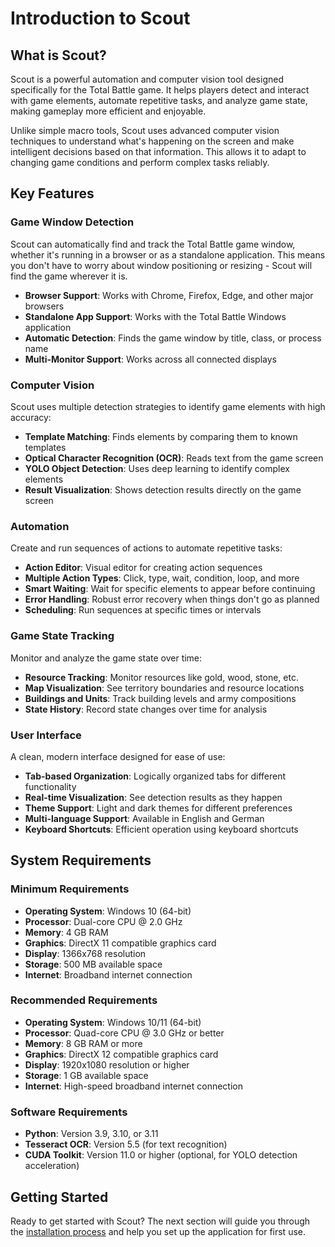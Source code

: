 # Introduction to Scout

## What is Scout?

Scout is a powerful automation and computer vision tool designed specifically for the Total Battle game. It helps players detect and interact with game elements, automate repetitive tasks, and analyze game state, making gameplay more efficient and enjoyable.

Unlike simple macro tools, Scout uses advanced computer vision techniques to understand what's happening on the screen and make intelligent decisions based on that information. This allows it to adapt to changing game conditions and perform complex tasks reliably.

## Key Features

### Game Window Detection

Scout can automatically find and track the Total Battle game window, whether it's running in a browser or as a standalone application. This means you don't have to worry about window positioning or resizing - Scout will find the game wherever it is.

- **Browser Support**: Works with Chrome, Firefox, Edge, and other major browsers
- **Standalone App Support**: Works with the Total Battle Windows application
- **Automatic Detection**: Finds the game window by title, class, or process name
- **Multi-Monitor Support**: Works across all connected displays

### Computer Vision

Scout uses multiple detection strategies to identify game elements with high accuracy:

- **Template Matching**: Finds elements by comparing them to known templates
- **Optical Character Recognition (OCR)**: Reads text from the game screen
- **YOLO Object Detection**: Uses deep learning to identify complex elements
- **Result Visualization**: Shows detection results directly on the game screen

### Automation

Create and run sequences of actions to automate repetitive tasks:

- **Action Editor**: Visual editor for creating action sequences
- **Multiple Action Types**: Click, type, wait, condition, loop, and more
- **Smart Waiting**: Wait for specific elements to appear before continuing
- **Error Handling**: Robust error recovery when things don't go as planned
- **Scheduling**: Run sequences at specific times or intervals

### Game State Tracking

Monitor and analyze the game state over time:

- **Resource Tracking**: Monitor resources like gold, wood, stone, etc.
- **Map Visualization**: See territory boundaries and resource locations
- **Buildings and Units**: Track building levels and army compositions
- **State History**: Record state changes over time for analysis

### User Interface

A clean, modern interface designed for ease of use:

- **Tab-based Organization**: Logically organized tabs for different functionality
- **Real-time Visualization**: See detection results as they happen
- **Theme Support**: Light and dark themes for different preferences
- **Multi-language Support**: Available in English and German
- **Keyboard Shortcuts**: Efficient operation using keyboard shortcuts

## System Requirements

### Minimum Requirements

- **Operating System**: Windows 10 (64-bit)
- **Processor**: Dual-core CPU @ 2.0 GHz
- **Memory**: 4 GB RAM
- **Graphics**: DirectX 11 compatible graphics card
- **Display**: 1366x768 resolution
- **Storage**: 500 MB available space
- **Internet**: Broadband internet connection

### Recommended Requirements

- **Operating System**: Windows 10/11 (64-bit)
- **Processor**: Quad-core CPU @ 3.0 GHz or better
- **Memory**: 8 GB RAM or more
- **Graphics**: DirectX 12 compatible graphics card
- **Display**: 1920x1080 resolution or higher
- **Storage**: 1 GB available space
- **Internet**: High-speed broadband internet connection

### Software Requirements

- **Python**: Version 3.9, 3.10, or 3.11
- **Tesseract OCR**: Version 5.5 (for text recognition)
- **CUDA Toolkit**: Version 11.0 or higher (optional, for YOLO detection acceleration)

## Getting Started

Ready to get started with Scout? The next section will guide you through the [installation process](installation.md) and help you set up the application for first use. 